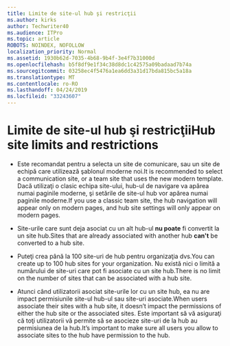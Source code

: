 ```yaml
---
title: Limite de site-ul hub şi restricţii
ms.author: kirks
author: Techwriter40
ms.audience: ITPro
ms.topic: article
ROBOTS: NOINDEX, NOFOLLOW
localization_priority: Normal
ms.assetid: 1930b62d-7035-4b68-9b4f-3e4f7b31000d
ms.openlocfilehash: b5f8df9e1f34c38d8dc1c42575a09badaad7b74a
ms.sourcegitcommit: 03258ec4f5476a1ea6dd3a31d17bda815bc5a18a
ms.translationtype: MT
ms.contentlocale: ro-RO
ms.lasthandoff: 04/24/2019
ms.locfileid: "33243607"
---
```

# <a name="hub-site-limits-and-restrictions"></a><span data-ttu-id="49f92-102">Limite de site-ul hub şi restricţii</span><span class="sxs-lookup"><span data-stu-id="49f92-102">Hub site limits and restrictions</span></span>


- <span data-ttu-id="49f92-103">Este recomandat pentru a selecta un site de comunicare, sau un site de echipă care utilizează şablonul moderne noi.</span><span class="sxs-lookup"><span data-stu-id="49f92-103">It is recommended to select a communication site, or a team site that uses the new modern template.</span></span> <span data-ttu-id="49f92-104">Dacă utilizaţi o clasic echipa site-ului, hub-ul de navigare va apărea numai paginile moderne, şi setările de site-ul hub vor apărea numai paginile moderne.</span><span class="sxs-lookup"><span data-stu-id="49f92-104">If you use a classic team site, the hub navigation will appear only on modern pages, and hub site settings will only appear on modern pages.</span></span>


- <span data-ttu-id="49f92-105">Site-urile care sunt deja asociat cu un alt hub-ul **nu poate** fi convertit la un site hub.</span><span class="sxs-lookup"><span data-stu-id="49f92-105">Sites that are already associated with another hub **can't** be converted to a hub site.</span></span>


- <span data-ttu-id="49f92-106">Puteţi crea până la 100 site-uri de hub pentru organizaţia dvs.</span><span class="sxs-lookup"><span data-stu-id="49f92-106">You can create up to 100 hub sites for your organization.</span></span> <span data-ttu-id="49f92-107">Nu există nici o limită a numărului de site-uri care pot fi asociate cu un site hub.</span><span class="sxs-lookup"><span data-stu-id="49f92-107">There is no limit on the number of sites that can be associated with a hub site.</span></span>


- <span data-ttu-id="49f92-108">Atunci când utilizatorii asociat site-urile lor cu un site hub, ea nu are impact permisiunile site-ul hub-ul sau site-uri asociate.</span><span class="sxs-lookup"><span data-stu-id="49f92-108">When users associate their sites with a hub site, it doesn’t impact the permissions of either the hub site or the associated sites.</span></span> <span data-ttu-id="49f92-109">Este important să vă asiguraţi că toţi utilizatorii vă permite să se asocieze site-uri de la hub au permisiunea de la hub.</span><span class="sxs-lookup"><span data-stu-id="49f92-109">It’s important to make sure all users you allow to associate sites to the hub have permission to the hub.</span></span>

